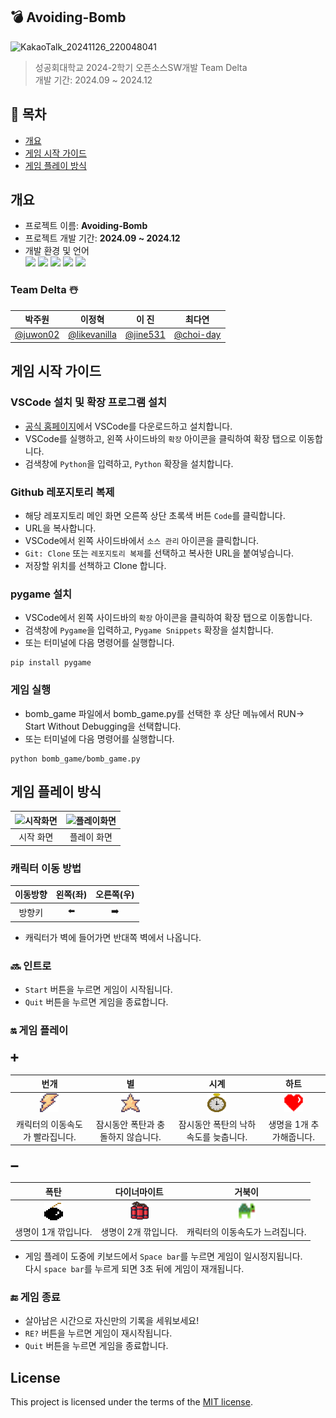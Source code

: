 ## 💣 Avoiding-Bomb 

![KakaoTalk_20241126_220048041](https://github.com/user-attachments/assets/d9365a32-0328-4359-bdea-768845334c91)

> 성공회대학교 2024-2학기 오픈소스SW개발 Team Delta  
> 개발 기간: 2024.09 ~ 2024.12 

## 📑 목차
- [개요](#개요)
- [게임 시작 가이드](#게임-시작-가이드)
- [게임 플레이 방식](#게임-플레이-방식)

## 개요
- 프로젝트 이름: **Avoiding-Bomb**
- 프로젝트 개발 기간: **2024.09 ~ 2024.12**
- 개발 환경 및 언어  
<img src="https://img.shields.io/badge/VISUAL STUDIO CODE-007ACC?style=for-the-badge&logo=Visual Studio Code&logoColor=white"/>  <img src="https://img.shields.io/badge/git-F05032?style=for-the-badge&logo=git&logoColor=white">  <img src="https://img.shields.io/badge/github-181717?style=for-the-badge&logo=github&logoColor=white">  <img src="https://img.shields.io/badge/Pygame-339933?style=for-the-badge&logo=pygame&logoColor=white">  <img src="https://img.shields.io/badge/python-3776AB?style=for-the-badge&logo=python&logoColor=yellow">   

### Team Delta ☃️

|박주원|이정혁|이 진|최다연|
|:---:|:---:|:---:|:---:|
|[@juwon02](https://github.com/juwon02)|[@likevanilla](https://github.com/likevanilla)|[@jine531](https://github.com/jine531)|[@choi-day](https://github.com/choi-day)|

  
## 게임 시작 가이드

### VSCode 설치 및 확장 프로그램 설치
- [공식 홈페이지](https://visualstudio.microsoft.com/ko/)에서 VSCode를 다운로드하고 설치합니다.
- VSCode를 실행하고, 왼쪽 사이드바의 `확장` 아이콘을 클릭하여 확장 탭으로 이동합니다.
- 검색창에 `Python`을 입력하고, `Python` 확장을 설치합니다.

### Github 레포지토리 복제
- 해당 레포지토리 메인 화면 오른쪽 상단 초록색 버튼 `Code`를 클릭합니다.
- URL을 복사합니다.
- VSCode에서 왼쪽 사이드바에서 `소스 관리` 아이콘을 클릭합니다.
- `Git: Clone` 또는 `레포지토리 복제`를 선택하고 복사한 URL을 붙여넣습니다.
- 저장할 위치를 선책하고 Clone 합니다. 

### pygame 설치

- VSCode에서 왼쪽 사이드바의 `확장` 아이콘을 클릭하여 확장 탭으로 이동합니다.
- 검색창에 `Pygame`을 입력하고, `Pygame Snippets` 확장을 설치합니다.
- 또는 터미널에 다음 명령어를 실행합니다.
```
pip install pygame
```


### 게임 실행

- bomb_game 파일에서 bomb_game.py를 선택한 후 상단 메뉴에서 RUN-> Start Without Debugging을 선택합니다.
- 또는 터미널에 다음 명령어를 실행합니다.
```
python bomb_game/bomb_game.py
```

## 게임 플레이 방식

|![시작화면](https://github.com/user-attachments/assets/4d5e1afe-1e92-4003-8daf-f245b645e43a)|![플레이화면](https://github.com/user-attachments/assets/dfedc481-2325-40cc-a8fe-63cb099b6065)|
|:---:|:---:|
|시작 화면|플레이 화면|

### 캐릭터 이동 방법

|이동방향|왼쪽(좌)|오른쪽(우)|
|:---:|:---:|:---:|
|방향키|⬅️|➡️|

- 캐릭터가 벽에 들어가면 반대쪽 벽에서 나옵니다.

### 🔜 인트로 

- `Start` 버튼을 누르면 게임이 시작됩니다.   
- `Quit` 버튼을 누르면 게임을 종료합니다.

### 🔛 게임 플레이 

### ➕
|번개|별|시계|하트|
|:---:|:---:|:---:|:---:|
|<img src="bomb_game/img/fast.png" width="30" height="30">|<img src="bomb_game/img/star.png" width="30" height="30">|<img src="bomb_game/img/Clock.png" width="30" height="30">|<img src="bomb_game/img/heart.png" width="30" height="30">|
|캐릭터의 이동속도가 빨라집니다.|잠시동안 폭탄과 충돌하지 않습니다.|잠시동안 폭탄의 낙하 속도를 늦춥니다.|생명을 1개 추가해줍니다.|

### ➖
|폭탄|다이너마이트|거북이|
|:---:|:---:|:---:|
|<img src="bomb_game/img/bomb.png" width="30" height="30">|<img src="bomb_game/img/damage_bomb.png" width="30" height="30">|<img src="bomb_game/img/slow_bomb.png" width="30" height="30">|
|생명이 1개 깎입니다.|생명이 2개 깎입니다.|캐릭터의 이동속도가 느려집니다.|

- 게임 플레이 도중에 키보드에서 `Space bar`를 누르면 게임이 일시정지됩니다.   
  다시 `space bar`를 누르게 되면 3초 뒤에 게임이 재개됩니다.

### 🔚 게임 종료 

- 살아남은 시간으로 자신만의 기록을 세워보세요!   
- `RE?` 버튼을 누르면 게임이 재시작됩니다.   
- `Quit`  버튼을 누르면 게임을 종료합니다.


## License

This project is licensed under the terms of the [MIT license](./LICENSE).

